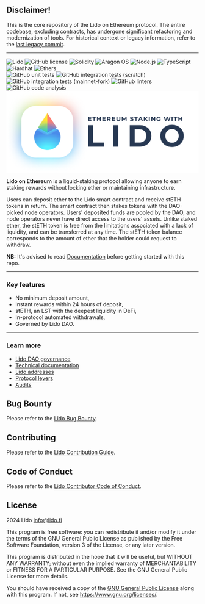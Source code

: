## Disclaimer!

This is the core repository of the Lido on Ethereum protocol. The entire codebase, excluding contracts, has undergone significant refactoring and modernization of tools. For historical context or legacy information, refer to the [last legacy commit](https://github.com/lidofinance/lido-dao/tree/de9e895879126b482effedd8fa1f2af3f7dc2dd4).

---

<div>
    <img alt="Lido" src="https://img.shields.io/badge/v2.1-version?label=lido&labelColor=rgb(91%2C%20162%2C%20252)&color=white"/>
    <img alt="GitHub license" src="https://img.shields.io/github/license/lidofinance/lido-dao?labelColor=orange&color=white"/>
    <img alt="Solidity" src="https://img.shields.io/badge/multiver-s?style=flat&label=solidity&labelColor=rgb(86%2C%2085%2C%20212)&color=white"/>
    <img alt="Aragon OS" src="https://img.shields.io/badge/dynamic/json?url=https%3A%2F%2Fraw.githubusercontent.com%2Flidofinance%2Fcore%2Fmaster%2Fpackage.json&query=%24.dependencies%5B'%40aragon%2Fos'%5D&style=flat&label=aragon%2Fos&labelColor=rgb(70%2C%20100%2C%20246)&color=white"/>
    <img alt="Node.js" src="https://img.shields.io/badge/dynamic/json?url=https%3A%2F%2Fraw.githubusercontent.com%2Flidofinance%2Fcore%2Fmaster%2Fpackage.json&query=%24.engines.node&style=flat&label=node.js&labelColor=rgb(62%2C%20109%2C%2026)&color=white"/>
    <img alt="TypeScript" src="https://img.shields.io/badge/dynamic/json?url=https%3A%2F%2Fraw.githubusercontent.com%2Flidofinance%2Fcore%2Fmaster%2Fpackage.json&query=%24.devDependencies.typescript&style=flat&label=typescript&labelColor=rgb(78%2C%20119%2C%20194)&color=white" />
    <img alt="Hardhat" src="https://img.shields.io/badge/dynamic/json?url=https%3A%2F%2Fraw.githubusercontent.com%2Flidofinance%2Fcore%2Fmaster%2Fpackage.json&query=%24.devDependencies.hardhat&style=flat&label=hardhat&labelColor=rgb(251%2C%20240%2C%2056)&color=white" />
    <img alt="Ethers" src="https://img.shields.io/badge/dynamic/json?url=https%3A%2F%2Fraw.githubusercontent.com%2Flidofinance%2Fcore%2Fmaster%2Fpackage.json&query=%24.devDependencies.ethers&style=flat&label=ethers&labelColor=rgb(51%2C%2077%2C%20121)&color=white" />
    <br/>
    <img alt="GitHub unit tests" src="https://img.shields.io/github/actions/workflow/status/lidofinance/core/tests-unit.yml?label=tests:unit">
    <img alt="GitHub integration tests (scratch)" src="https://img.shields.io/github/actions/workflow/status/lidofinance/core/tests-integration-scratch.yml?label=tests:integration:scratch">
    <img alt="GitHub integration tests (mainnet-fork)" src="https://img.shields.io/github/actions/workflow/status/lidofinance/core/tests-integration-mainnet.yml?label=tests:integration:mainnet-fork">
    <img alt="GitHub linters" src="https://img.shields.io/github/actions/workflow/status/lidofinance/core/linters.yml?label=linters">
    <img alt="GitHub code analysis" src="https://img.shields.io/github/actions/workflow/status/lidofinance/core/analyse.yml?label=code analysis">
</div>

<div style="display: flex; flex-direction: column; align-items: center; justify-content: center;">
    <img alt="Lido on Ethereum Logo" src="./docs/assets/lido.png" />
</div>

**Lido on Ethereum** is a liquid-staking protocol allowing anyone to earn staking rewards without locking ether or maintaining infrastructure.

Users can deposit ether to the Lido smart contract and receive stETH tokens in return. The smart contract then stakes tokens with the DAO-picked node operators. Users' deposited funds are pooled by the DAO, and node operators never have direct access to the users' assets. Unlike staked ether, the stETH token is free from the limitations associated with a lack of liquidity, and can be transferred at any time. The stETH token balance corresponds to the amount of ether that the holder could request to withdraw.

**NB:** It's advised to read [Documentation](https://docs.lido.fi/) before getting started with this repo.

---

### Key features

- No minimum deposit amount,
- Instant rewards within 24 hours of deposit,
- stETH, an LST with the deepest liquidity in DeFi,
- In-protocol automated withdrawals,
- Governed by Lido DAO.

---

### Learn more

- [Lido DAO governance](https://docs.lido.fi/lido-dao)
- [Technical documentation](https://docs.lido.fi/contracts/lido)
- [Lido addresses](https://docs.lido.fi/deployed-contracts/)
- [Protocol levers](https://docs.lido.fi/guides/protocol-levers/)
- [Audits](https://github.com/lidofinance/audits)

## Bug Bounty

Please refer to the [Lido Bug Bounty](/bugbounty.md).

## Contributing

Please refer to the [Lido Contribution Guide](/CONTRIBUTING.md).

## Code of Conduct

Please refer to the [Lido Contributor Code of Conduct](/CODE_OF_CONDUCT.md).

## License

2024 Lido <info@lido.fi>

This program is free software: you can redistribute it and/or modify
it under the terms of the GNU General Public License as published by
the Free Software Foundation, version 3 of the License, or any later version.

This program is distributed in the hope that it will be useful,
but WITHOUT ANY WARRANTY; without even the implied warranty of
MERCHANTABILITY or FITNESS FOR A PARTICULAR PURPOSE. See the
GNU General Public License for more details.

You should have received a copy of the [GNU General Public License](LICENSE)
along with this program. If not, see <https://www.gnu.org/licenses/>.
